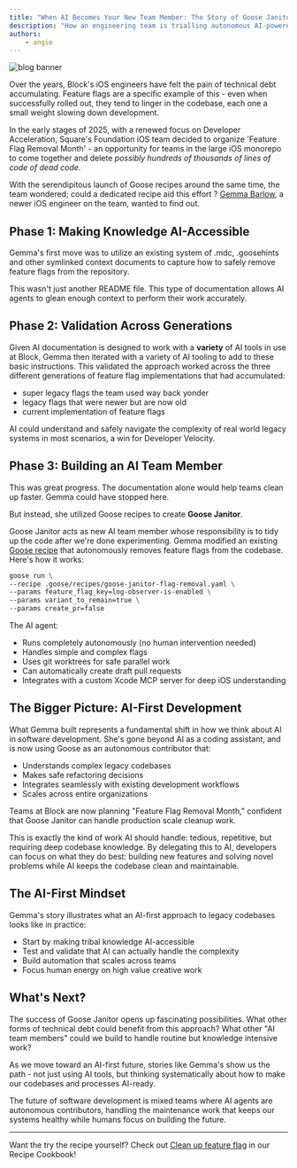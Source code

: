 ```yaml
---
title: "When AI Becomes Your New Team Member: The Story of Goose Janitor"
description: "How an engineering team is trialling autonomous AI-powered technical debt cleanup"
authors: 
    - angie
---
```


![blog banner](goose-janitor.png)

Over the years, Block's iOS engineers have felt the pain of technical debt accumulating. Feature flags are a specific example of this - even when successfully rolled out, they tend to linger in the codebase, each one a small weight slowing down development.

In the early stages of 2025, with a renewed focus on Developer Acceleration, Square's Foundation iOS team decided to organize 'Feature Flag Removal Month' - an opportunity for teams in the large iOS monorepo to come together and delete _possibly hundreds of thousands of lines of code of dead code_. 

With the serendipitous launch of Goose recipes around the same time, the team wondered; could a dedicated recipe aid this effort ? [Gemma Barlow](https://www.linkedin.com/in/gemmakbarlow/), a newer iOS engineer on the team, wanted to find out. 


<!-- truncate -->


## Phase 1: Making Knowledge AI-Accessible

Gemma's first move was to utilize an existing system of .mdc, .goosehints and other symlinked context documents to capture how to safely remove feature flags from the repository.

This wasn't just another README file. This type of documentation allows AI agents to glean enough context to perform their work accurately.

## Phase 2: Validation Across Generations

Given AI documentation is designed to work with a **variety** of AI tools in use at Block, Gemma then iterated with a variety of AI tooling to add to these basic instructions. This validated the approach worked across the three different generations of feature flag implementations that had accumulated:

- super legacy flags the team used way back yonder
- legacy flags that were newer but are now old
- current implementation of feature flags

AI could understand and safely navigate the complexity of real world legacy systems in most scenarios, a win for Developer Velocity. 

## Phase 3: Building an AI Team Member

This was great progress. The documentation alone would help teams clean up faster. Gemma could have stopped here.

But instead, she utilized Goose recipes to create **Goose Janitor**.


Goose Janitor acts as new AI team member whose responsibility is to tidy up the code after we're done experimenting. Gemma modified an existing [Goose recipe](/recipes/detail/?id=clean-up-feature-flag) that autonomously removes feature flags from the codebase. Here's how it works:

```bash
goose run \
--recipe .goose/recipes/goose-janitor-flag-removal.yaml \
--params feature_flag_key=log-observer-is-enabled \
--params variant_to_remain=true \
--params create_pr=false
```

The AI agent:
- Runs completely autonomously (no human intervention needed)
- Handles simple and complex flags 
- Uses git worktrees for safe parallel work
- Can automatically create draft pull requests
- Integrates with a custom Xcode MCP server for deep iOS understanding

## The Bigger Picture: AI-First Development

What Gemma built represents a fundamental shift in how we think about AI in software development. She's gone beyond AI as a coding assistant, and is now using Goose as an autonomous contributor that:

- Understands complex legacy codebases
- Makes safe refactoring decisions
- Integrates seamlessly with existing development workflows
- Scales across entire organizations

Teams at Block are now planning "Feature Flag Removal Month," confident that Goose Janitor can handle production scale cleanup work.

This is exactly the kind of work AI should handle: tedious, repetitive, but requiring deep codebase knowledge. By delegating this to AI, developers can focus on what they do best: building new features and solving novel problems while AI keeps the codebase clean and maintainable.


## The AI-First Mindset

Gemma's story illustrates what an AI-first approach to legacy codebases looks like in practice:

- Start by making tribal knowledge AI-accessible
- Test and validate that AI can actually handle the complexity
- Build automation that scales across teams
- Focus human energy on high value creative work


## What's Next?

The success of Goose Janitor opens up fascinating possibilities. What other forms of technical debt could benefit from this approach? What other "AI team members" could we build to handle routine but knowledge intensive work?

As we move toward an AI-first future, stories like Gemma's show us the path - not just using AI tools, but thinking systematically about how to make our codebases and processes AI-ready.

The future of software development is mixed teams where AI agents are autonomous contributors, handling the maintenance work that keeps our systems healthy while humans focus on building the future.

---

Want the try the recipe yourself? Check out [Clean up feature flag](/recipes/detail/?id=clean-up-feature-flag) in our Recipe Cookbook!

<head>
  <meta property="og:title" content="When AI Becomes Your New Team Member: The Story of Goose Janitor" />
  <meta property="og:type" content="article" />
  <meta property="og:url" content="https://block.github.io/goose/blog/2025/08/18/ai-teammate" />
  <meta property="og:description" content="How one iOS developer turned a Slack conversation into autonomous AI-powered technical debt cleanup" />
  <meta property="og:image" content="https://block.github.io/goose/assets/images/goose-janitor-129889884d9265d001fe12cbfde03d57.png" />
  <meta name="twitter:card" content="summary_large_image" />
  <meta property="twitter:domain" content="block.github.io/goose" />
  <meta name="twitter:title" content="When AI Becomes Your New Team Member: The Story of Goose Janitor" />
  <meta name="twitter:description" content="How one iOS developer turned a Slack conversation into autonomous AI-powered technical debt cleanup" />
  <meta name="twitter:image" content="https://block.github.io/goose/assets/images/goose-janitor-129889884d9265d001fe12cbfde03d57.png" />
</head>